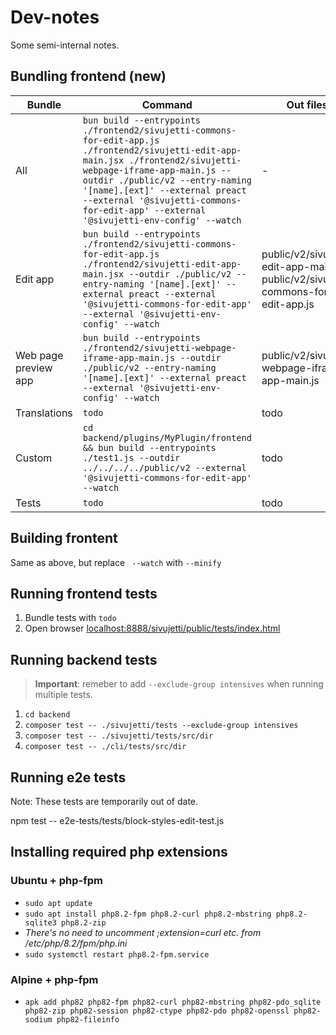 # Dev-notes

Some semi-internal notes.

## Bundling frontend (new)

Bundle | Command | Out files
--- | --- | ---
All | `bun build --entrypoints ./frontend2/sivujetti-commons-for-edit-app.js ./frontend2/sivujetti-edit-app-main.jsx ./frontend2/sivujetti-webpage-iframe-app-main.js --outdir ./public/v2 --entry-naming '[name].[ext]' --external preact --external '@sivujetti-commons-for-edit-app' --external '@sivujetti-env-config' --watch` | -
Edit app | `bun build --entrypoints ./frontend2/sivujetti-commons-for-edit-app.js ./frontend2/sivujetti-edit-app-main.jsx --outdir ./public/v2 --entry-naming '[name].[ext]' --external preact --external '@sivujetti-commons-for-edit-app' --external '@sivujetti-env-config' --watch` | public/v2/sivujetti-edit-app-main.js, public/v2/sivujetti-commons-for-edit-app.js
Web page preview app | `bun build --entrypoints ./frontend2/sivujetti-webpage-iframe-app-main.js --outdir ./public/v2 --entry-naming '[name].[ext]' --external preact --external '@sivujetti-env-config' --watch` | public/v2/sivujetti-webpage-iframe-app-main.js
Translations | `todo` | todo
Custom | `cd backend/plugins/MyPlugin/frontend && bun build --entrypoints ./test1.js --outdir ../../../../public/v2 --external '@sivujetti-commons-for-edit-app' --watch` | todo
Tests | `todo` | todo

## Building frontent

Same as above, but replace ` --watch` with `--minify`

## Running frontend tests

1. Bundle tests with `todo`
1. Open browser [localhost:8888/sivujetti/public/tests/index.html](http://localhost:8888/sivujetti/public/tests/index.html)

## Running backend tests

> **Important**: remeber to add `--exclude-group intensives` when running multiple tests.

1. `cd backend`
1. `composer test -- ./sivujetti/tests --exclude-group intensives`
1. `composer test -- ./sivujetti/tests/src/dir`
1. `composer test -- ./cli/tests/src/dir`

## Running e2e tests

Note: These tests are temporarily out of date.

npm test -- e2e-tests/tests/block-styles-edit-test.js

## Installing required php extensions

### Ubuntu + php-fpm

- `sudo apt update`
- `sudo apt install php8.2-fpm php8.2-curl php8.2-mbstring php8.2-sqlite3 php8.2-zip`
- _There's no need to uncomment ;extension=curl etc. from /etc/php/8.2/fpm/php.ini_
- `sudo systemctl restart php8.2-fpm.service`

### Alpine + php-fpm

- `apk add php82 php82-fpm php82-curl php82-mbstring php82-pdo_sqlite php82-zip php82-session php82-ctype php82-pdo php82-openssl php82-sodium php82-fileinfo
`